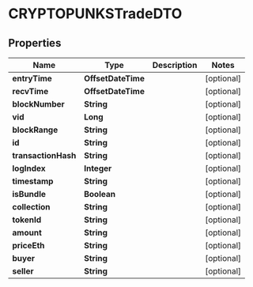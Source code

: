 

# CRYPTOPUNKSTradeDTO


## Properties

| Name | Type | Description | Notes |
|------------ | ------------- | ------------- | -------------|
|**entryTime** | **OffsetDateTime** |  |  [optional] |
|**recvTime** | **OffsetDateTime** |  |  [optional] |
|**blockNumber** | **String** |  |  [optional] |
|**vid** | **Long** |  |  [optional] |
|**blockRange** | **String** |  |  [optional] |
|**id** | **String** |  |  [optional] |
|**transactionHash** | **String** |  |  [optional] |
|**logIndex** | **Integer** |  |  [optional] |
|**timestamp** | **String** |  |  [optional] |
|**isBundle** | **Boolean** |  |  [optional] |
|**collection** | **String** |  |  [optional] |
|**tokenId** | **String** |  |  [optional] |
|**amount** | **String** |  |  [optional] |
|**priceEth** | **String** |  |  [optional] |
|**buyer** | **String** |  |  [optional] |
|**seller** | **String** |  |  [optional] |



